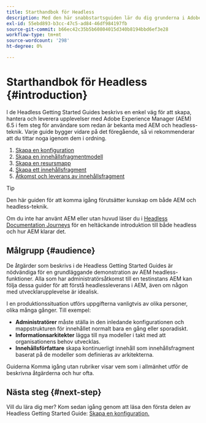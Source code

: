 ```yaml
---
title: Starthandbok för Headless
description: Med den här snabbstartsguiden lär du dig grunderna i Adobe Experience Manager (AEM) 6.5, med kraftfulla headless-funktioner som Content Models, Content Fragments och GraphQL API.
exl-id: 55ebd893-b3cc-47c5-ad84-46df984197fb
source-git-commit: b66ec42c35b5b60804015d340b8194bbd6ef3e28
workflow-type: tm+mt
source-wordcount: '298'
ht-degree: 0%

---
```


# Starthandbok för Headless {#introduction}

I de Headless Getting Started Guides beskrivs en enkel väg för att skapa, hantera och leverera upplevelser med Adobe Experience Manager (AEM) 6.5 i fem steg för användare som redan är bekanta med AEM och headless-teknik. Varje guide bygger vidare på det föregående, så vi rekommenderar att du tittar noga igenom dem i ordning.

1. [Skapa en konfiguration](create-configuration.md)
1. [Skapa en innehållsfragmentmodell](create-content-model.md)
1. [Skapa en resursmapp](create-assets-folder.md)
1. [Skapa ett innehållsfragment](create-content-fragment.md)
1. [Åtkomst och leverans av innehållsfragment](create-api-request.md)

>[!TIP]
>
>Den här guiden för att komma igång förutsätter kunskap om både AEM och headless-teknik.
>
>Om du inte har använt AEM eller utan huvud läser du i [Headless Documentation Journeys](/help/journey-headless/home.md) för en heltäckande introduktion till både headless och hur AEM klarar det.

## Målgrupp {#audience}

De åtgärder som beskrivs i de Headless Getting Started Guides är nödvändiga för en grundläggande demonstration av AEM headless-funktioner. Alla som har administratörsåtkomst till en testinstans AEM kan följa dessa guider för att förstå headlessleverans i AEM, även om någon med utvecklarupplevelse är idealisk.

I en produktionssituation utförs uppgifterna vanligtvis av olika personer, olika många gånger. Till exempel:

* **Administratörer** måste ställa in den inledande konfigurationen och mappstrukturen för innehållet normalt bara en gång eller sporadiskt.
* **Informationsarkitekter** lägga till nya modeller i takt med att organisationens behov utvecklas.
* **Innehållsförfattare** skapa kontinuerligt innehåll som innehållsfragment baserat på de modeller som definieras av arkitekterna.

Guiderna Komma igång utan rubriker visar vem som i allmänhet utför de beskrivna åtgärderna och hur ofta.

## Nästa steg {#next-step}

Vill du lära dig mer? Kom sedan igång genom att läsa den första delen av Headless Getting Started Guide: [Skapa en konfiguration.](create-configuration.md)
